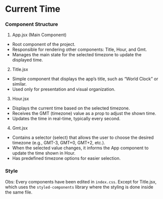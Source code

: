<h1>Current Time</h1>

<h3>Component Structure</h3>

1. App.jsx (Main Component)

- Root component of the project.
- Responsible for rendering other components: Title, Hour, and Gmt.
- Manages the main state for the selected timezone to update the displayed time.

2. Title.jsx
   
- Simple component that displays the app’s title, such as “World Clock” or similar.
- Used only for presentation and visual organization.

3. Hour.jsx
   
- Displays the current time based on the selected timezone.
- Receives the GMT (timezone) value as a prop to adjust the shown time.
- Updates the time in real-time, typically every second.

4. Gmt.jsx

- Contains a selector (select) that allows the user to choose the desired timezone (e.g., GMT-3, GMT+0, GMT+2, etc.).
- When the selected value changes, it informs the App component to update the time shown in Hour.
- Has predefined timezone options for easier selection.

<h3>Style</h3>

Obs: Every components have been edited in ```index.css```. Except for Title.jsx, which uses the ```styled-components``` library where the styling is done inside the same file.
